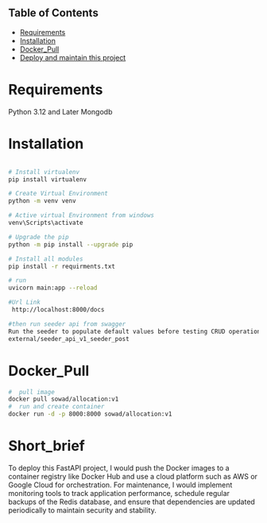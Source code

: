 
## Table of Contents
- [Requirements](#Requirements)
- [Installation](#Installation)
- [Docker_Pull](#Docker_Pull)
- [Deploy and maintain this project](#Short_brief)

# Requirements
Python 3.12 and Later
Mongodb 
# Installation
```bash

# Install virtualenv
pip install virtualenv

# Create Virtual Environment
python -m venv venv

# Active virtual Environment from windows
venv\Scripts\activate

# Upgrade the pip
python -m pip install --upgrade pip

# Install all modules
pip install -r requirments.txt

# run
uvicorn main:app --reload    

#Url Link
 http://localhost:8000/docs

#then run seeder api from swagger
Run the seeder to populate default values before testing CRUD operations from Swagger.
external/seeder_api_v1_seeder_post
```
# Docker_Pull
```bash
#  pull image
docker pull sowad/allocation:v1
#  run and create container
docker run -d -p 8000:8000 sowad/allocation:v1
```
# Short_brief
To deploy this FastAPI project, I would push the Docker images to a container registry like Docker Hub and use a cloud platform such as AWS or Google Cloud for orchestration. For maintenance, I would implement monitoring tools to track application performance, schedule regular backups of the Redis database, and ensure that dependencies are updated periodically to maintain security and stability.


